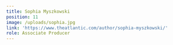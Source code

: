 ```yaml
---
title: Sophia Myszkowski
position: 11
image: /uploads/sophia.jpg
link: 'https://www.theatlantic.com/author/sophia-myszkowski/'
role: Associate Producer
---
```



